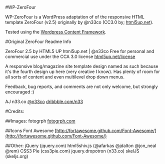 #WP-ZeroFour

WP-ZeroFour is a WordPress adaptation of of the responsive HTML template ZeroFour (v2.5) originally by @n33co (CC3.0 by; [html5up.net](http://html5up.net/)).

Tested using the [Wordpress Content Framework](https://github.com/thequicksilver/wordpress-content-framework "Wordpress Content Framework").

#Original ZeroFour Readme Info

ZeroFour 2.5 by HTML5 UP
html5up.net | @n33co
Free for personal and commercial use under the CCA 3.0 license [html5up.net/license](http://html5up.net/license)

A responsive blog/magazine site template design named as such because it's the fourth design up here (very creative I know). Has plenty of room for all sorts of content and even multilevel drop down menus.

Feedback, bug reports, and comments are not only welcome, but strongly encouraged :)

AJ
n33.co [@n33co](https://twitter.com/n33co) [dribbble.com/n33](http://dribbble.com/n33)

#Credits:

##Images:
	fotogrph [fotogrph.com](http://fotogrph.com)

##Icons
	Font Awesome [http://fortawesome.github.com/Font-Awesome/](http://fortawesome.github.com/Font-Awesome/)

##Other:
	jQuery (jquery.com)
	html5shiv.js (@afarkas @jdalton @jon_neal @rem)
	CSS3 Pie (css3pie.com)
	jquery.dropotron (n33.co)
	skelJS (skeljs.org)